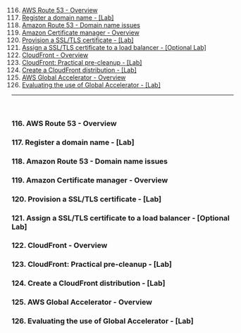 116. [AWS Route 53 - Overview](#116)
117. [Register a domain name - [Lab]](#117)
118. [Amazon Route 53 - Domain name issues](#118)
119. [Amazon Certificate manager - Overview](#119)
120. [Provision a SSL/TLS certificate - [Lab]](#120)
121. [Assign a SSL/TLS certificate to a load balancer - [Optional Lab]](#121)
122. [CloudFront - Overview](#122)
123. [CloudFront: Practical pre-cleanup - [Lab]](#123)
124. [Create a CloudFront distribution - [Lab]](#124)
125. [AWS Global Accelerator - Overview](#125)
126. [Evaluating the use of Global Accelerator - [Lab]](#126)

---

<br>

### 116. AWS Route 53 - Overview<a id="116"></a>

### 117. Register a domain name - [Lab]<a id="117"></a>

### 118. Amazon Route 53 - Domain name issues<a id="118"></a>

### 119. Amazon Certificate manager - Overview<a id="119"></a>

### 120. Provision a SSL/TLS certificate - [Lab]<a id="120"></a>

### 121. Assign a SSL/TLS certificate to a load balancer - [Optional Lab]<a id="121"></a>

### 122. CloudFront - Overview<a id="122"></a>

### 123. CloudFront: Practical pre-cleanup - [Lab]<a id="123"></a>

### 124. Create a CloudFront distribution - [Lab]<a id="124"></a>

### 125. AWS Global Accelerator - Overview<a id="125"></a>

### 126. Evaluating the use of Global Accelerator - [Lab]<a id="126"></a>
